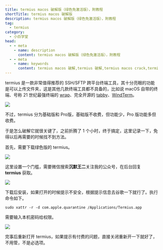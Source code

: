 ```yaml
---
title: termius macos 破解版（绿色免激活版），附教程
shortTitle: termius macos 破解版
description: termius macos 破解版（绿色免激活版），附教程
tag:
  - termius
category:
  - 小白学堂
head:
  - - meta
    - name: description
      content: termius macos 破解版（绿色免激活版），附教程
  - - meta
    - name: keywords
      content: termius macos 破解,termius 破解,termius macos crack,termius破解教程,termius mac破解,termius破解版,termius激活
---
```



termius 是一款非常值得推荐的 SSH/SFTP 跨平台终端工具，其十分亮眼的功能是可以上传文件夹，这是其他几款终端工具都不具备的，比如说 macOS 自带的终端、号称 21 世纪最强终端的 [wrap](https://javabetter.cn/gongju/warp.html)、完全开源的 [tabby](https://javabetter.cn/gongju/tabby.html)、[WindTerm](https://javabetter.cn/gongju/windterm.html)。

![](https://cdn.tobebetterjavaer.com/tobebetterjavaer/images/nice-article/itmind//termius-macos-da746c37-59e6-41d8-820a-76cfcd3393f3.png)

不过，termius 分为基础版和 Pro版，基础版不收费，但功能少，Pro 版功能多但收费。

于是怎么破解它就很关键了，之前折腾了 1 个小时，终于搞定，这里记录一下，免得以后再需要的时候找不到方法。

首先，需要下载绿色版的 termius。

![](https://cdn.tobebetterjavaer.com/tobebetterjavaer/images/nice-article/itmind//termius-macos-d148f533-fc21-4c0a-a715-63785c7be8eb.png)

这里设置一个门槛，需要微信搜索**沉默王二**关注我的公众号，在后台回复  **termius** 获取。

![](https://cdn.tobebetterjavaer.com/tobebetterjavaer/images/nice-article/itmind-ideapxideajhideayjjhmideazxjhzcmpjjcyjjhqcyx-fc5a32f3-04ed-4bbf-9df8-a13a409a275f.png)

下载后安装，如果打开的时候提示不安全，根据提示信息去谷歌一下就行了。执行命令如下。

```
sudo xattr -r -d com.apple.quarantine /Applications/Termius.app
```

需要输入本机密码给权限。

![](https://cdn.tobebetterjavaer.com/tobebetterjavaer/images/nice-article/itmind//termius-macos-bc429f94-b091-45ae-a1e0-90dbf68827c7.png)

完事后重新打开 termius，如果提示有付费的问题，直接关闭重新开一下就好了，不用管，不是必选项。



